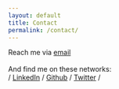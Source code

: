 ```yaml
---
layout: default
title: Contact
permalink: /contact/
---
```

   <div id="contacts">
   <div id="email">
   Reach me via <a href="mailto:pbensugg@gmail.com">email</a>
   </div>
   <br>
   <div id ="contact-methods">
   And find me on these networks:<br>
   / <a href="https://www.linkedin.com/in/philipbsugg">LinkedIn</a> /     
   <a href="https://www.github.com/pbsugg">Github</a> /
    <a href="https://twitter.com/philip_sugg">Twitter</a> /
    </div>
    </div>
   <object type="image/svg+xml" data="../css/mountainssoftgreenorange.svg">
   <mountains here>
   </object>
